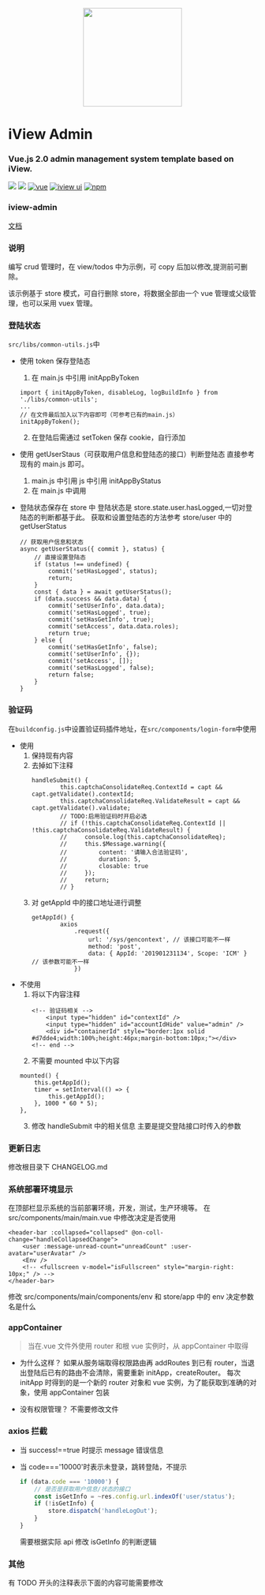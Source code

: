 <p align="center">
    <a href="https://www.iviewui.com">
        <img width="200" src="https://file.iviewui.com/logo-new.svg">
    </a>
</p>

<h1>
iView Admin
    <h3>Vue.js 2.0 admin management system template based on iView.</h3>
</h1>

[![](https://img.shields.io/github/release/iview/iview-admin.svg)](https://github.com/iview/iview-admin/releases)
[![](https://img.shields.io/travis/iview/iview-admin.svg?style=flat-square)](https://travis-ci.org/iview/iview-admin)
[![vue](https://img.shields.io/badge/vue-2.5.17-brightgreen.svg?style=flat-square)](https://github.com/vuejs/vue)
[![iview ui](https://img.shields.io/badge/iview-3.2.2-brightgreen.svg?style=flat-square)](https://github.com/iview/iview)
[![npm](https://img.shields.io/npm/l/express.svg)]()

### iview-admin

[文档](https://lison16.github.io/iview-admin-doc/#/)

### 说明

编写 crud 管理时，在 view/todos 中为示例，可 copy 后加以修改,提测前可删除。

该示例基于 store 模式，可自行删除 store，将数据全部由一个 vue 管理或父级管理，也可以采用 vuex 管理。

### 登陆状态

`src/libs/common-utils.js`中

-   使用 token 保存登陆态
    1. 在 main.js 中引用 initAppByToken
    ```
    import { initAppByToken, disableLog, logBuildInfo } from './libs/common-utils';
    ...
    // 在文件最后加入以下内容即可（可参考已有的main.js）
    initAppByToken();
    ```
    2. 在登陆后需通过 setToken 保存 cookie，自行添加
-   使用 getUserStaus（可获取用户信息和登陆态的接口）判断登陆态
    直接参考现有的 main.js 即可。

    1. main.js 中引用 js 中引用 initAppByStatus
    2. 在 main.js 中调用

-   登陆状态保存在 store 中
    登陆状态是 store.state.user.hasLogged,一切对登陆态的判断都基于此。
    获取和设置登陆态的方法参考 store/user 中的 getUserStatus
    ```
    // 获取用户信息和状态
    async getUserStatus({ commit }, status) {
        // 直接设置登陆态
        if (status !== undefined) {
            commit('setHasLogged', status);
            return;
        }
        const { data } = await getUserStatus();
        if (data.success && data.data) {
            commit('setUserInfo', data.data);
            commit('setHasLogged', true);
            commit('setHasGetInfo', true);
            commit('setAccess', data.data.roles);
            return true;
        } else {
            commit('setHasGetInfo', false);
            commit('setUserInfo', {});
            commit('setAccess', []);
            commit('setHasLogged', false);
            return false;
        }
    }
    ```

### 验证码

在`buildconfig.js`中设置验证码插件地址，在`src/components/login-form`中使用

-   使用
    1. 保持现有内容
    2. 去掉如下注释
        ```
        handleSubmit() {
                this.captchaConsolidateReq.ContextId = capt && capt.getValidate().contextId;
                this.captchaConsolidateReq.ValidateResult = capt && capt.getValidate().validate;
                // TODO:启用验证码时开启必选
                // if (!this.captchaConsolidateReq.ContextId || !this.captchaConsolidateReq.ValidateResult) {
                //     console.log(this.captchaConsolidateReq);
                //     this.$Message.warning({
                //         content: '请输入合法验证码',
                //         duration: 5,
                //         closable: true
                //     });
                //     return;
                // }
        ```
    3. 对 getAppId 中的接口地址进行调整
        ```
        getAppId() {
                axios
                    .request({
                        url: '/sys/gencontext', // 该接口可能不一样
                        method: 'post',
                        data: { AppId: '201901231134', Scope: 'ICM' } // 该参数可能不一样
                    })
        ```
-   不使用
    1. 将以下内容注释
        ```
        <!-- 验证码相关 -->
            <input type="hidden" id="contextId" />
            <input type="hidden" id="accountIdHide" value="admin" />
            <div id="containerId" style="border:1px solid #d7dde4;width:100%;height:46px;margin-bottom:10px;"></div>
        <!-- end -->
        ```
    2. 不需要 mounted 中以下内容
    ```
    mounted() {
        this.getAppId();
        timer = setInterval(() => {
            this.getAppId();
        }, 1000 * 60 * 5);
    },
    ```
    3. 修改 handleSubmit 中的相关信息
       主要是提交登陆接口时传入的参数

### 更新日志

修改根目录下 CHANGELOG.md

### 系统部署环境显示

在顶部栏显示系统的当前部署环境，开发，测试，生产环境等。
在 src/components/main/main.vue 中修改决定是否使用

```
<header-bar :collapsed="collapsed" @on-coll-change="handleCollapsedChange">
    <user :message-unread-count="unreadCount" :user-avatar="userAvatar" />
    <Env />
    <!-- <fullscreen v-model="isFullscreen" style="margin-right: 10px;" /> -->
</header-bar>
```

修改 src/components/main/components/env
和 store/app 中的 env 决定参数名是什么

### appContainer

> 当在.vue 文件外使用 router 和根 vue 实例时，从 appContainer 中取得

-   为什么这样？
    如果从服务端取得权限路由再 addRoutes 到已有 router，当退出登陆后已有的路由不会清除，需要重新 initApp，createRouter。
    每次 initApp 时得到的是一个新的 router 对象和 vue 实例，为了能获取到准确的对象，使用 appContainer 包装

-   没有权限管理？
    不需要修改文件

### axios 拦截

-   当 success!==true 时提示 message 错误信息

-   当 code==='10000'时表示未登录，跳转登陆，不提示

    ```js
    if (data.code === '10000') {
        // 是否是获取用户信息/状态的接口
        const isGetInfo = ~res.config.url.indexOf('user/status');
        if (!isGetInfo) {
            store.dispatch('handleLogOut');
        }
    }
    ```

    需要根据实际 api 修改 isGetInfo 的判断逻辑

### 其他

有 TODO 开头的注释表示下面的内容可能需要修改
